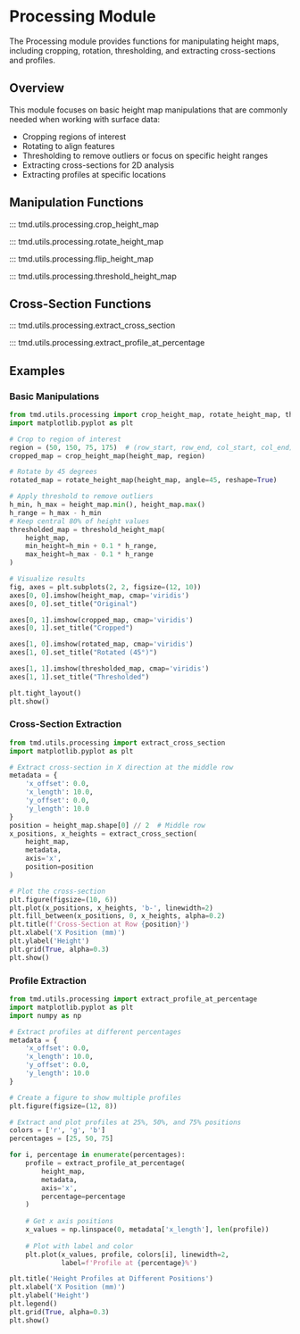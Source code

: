 # Processing Module

The Processing module provides functions for manipulating height maps, including cropping, rotation, thresholding, and extracting cross-sections and profiles.

## Overview

This module focuses on basic height map manipulations that are commonly needed when working with surface data:

- Cropping regions of interest
- Rotating to align features
- Thresholding to remove outliers or focus on specific height ranges
- Extracting cross-sections for 2D analysis
- Extracting profiles at specific locations

## Manipulation Functions

::: tmd.utils.processing.crop_height_map

::: tmd.utils.processing.rotate_height_map

::: tmd.utils.processing.flip_height_map

::: tmd.utils.processing.threshold_height_map

## Cross-Section Functions

::: tmd.utils.processing.extract_cross_section

::: tmd.utils.processing.extract_profile_at_percentage

## Examples

### Basic Manipulations

```python
from tmd.utils.processing import crop_height_map, rotate_height_map, threshold_height_map
import matplotlib.pyplot as plt

# Crop to region of interest
region = (50, 150, 75, 175)  # (row_start, row_end, col_start, col_end)
cropped_map = crop_height_map(height_map, region)

# Rotate by 45 degrees
rotated_map = rotate_height_map(height_map, angle=45, reshape=True)

# Apply threshold to remove outliers
h_min, h_max = height_map.min(), height_map.max()
h_range = h_max - h_min
# Keep central 80% of height values
thresholded_map = threshold_height_map(
    height_map,
    min_height=h_min + 0.1 * h_range,
    max_height=h_max - 0.1 * h_range
)

# Visualize results
fig, axes = plt.subplots(2, 2, figsize=(12, 10))
axes[0, 0].imshow(height_map, cmap='viridis')
axes[0, 0].set_title("Original")

axes[0, 1].imshow(cropped_map, cmap='viridis')
axes[0, 1].set_title("Cropped")

axes[1, 0].imshow(rotated_map, cmap='viridis')
axes[1, 0].set_title("Rotated (45°)")

axes[1, 1].imshow(thresholded_map, cmap='viridis')
axes[1, 1].set_title("Thresholded")

plt.tight_layout()
plt.show()
```

### Cross-Section Extraction

```python
from tmd.utils.processing import extract_cross_section
import matplotlib.pyplot as plt

# Extract cross-section in X direction at the middle row
metadata = {
    'x_offset': 0.0,
    'x_length': 10.0,
    'y_offset': 0.0,
    'y_length': 10.0
}
position = height_map.shape[0] // 2  # Middle row
x_positions, x_heights = extract_cross_section(
    height_map,
    metadata,
    axis='x',
    position=position
)

# Plot the cross-section
plt.figure(figsize=(10, 6))
plt.plot(x_positions, x_heights, 'b-', linewidth=2)
plt.fill_between(x_positions, 0, x_heights, alpha=0.2)
plt.title(f'Cross-Section at Row {position}')
plt.xlabel('X Position (mm)')
plt.ylabel('Height')
plt.grid(True, alpha=0.3)
plt.show()
```

### Profile Extraction

```python
from tmd.utils.processing import extract_profile_at_percentage
import matplotlib.pyplot as plt
import numpy as np

# Extract profiles at different percentages
metadata = {
    'x_offset': 0.0,
    'x_length': 10.0,
    'y_offset': 0.0,
    'y_length': 10.0
}

# Create a figure to show multiple profiles
plt.figure(figsize=(12, 8))

# Extract and plot profiles at 25%, 50%, and 75% positions
colors = ['r', 'g', 'b']
percentages = [25, 50, 75]

for i, percentage in enumerate(percentages):
    profile = extract_profile_at_percentage(
        height_map,
        metadata,
        axis='x',
        percentage=percentage
    )
    
    # Get x axis positions
    x_values = np.linspace(0, metadata['x_length'], len(profile))
    
    # Plot with label and color
    plt.plot(x_values, profile, colors[i], linewidth=2, 
             label=f'Profile at {percentage}%')

plt.title('Height Profiles at Different Positions')
plt.xlabel('X Position (mm)')
plt.ylabel('Height')
plt.legend()
plt.grid(True, alpha=0.3)
plt.show()
```
